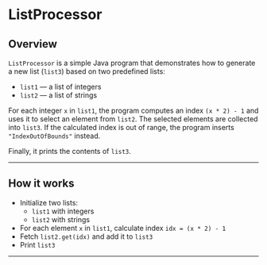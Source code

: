 # ListProcessor

## Overview

`ListProcessor` is a simple Java program that demonstrates how to generate a new list (`list3`) based on two predefined lists: 

- `list1` — a list of integers
- `list2` — a list of strings

For each integer `x` in `list1`, the program computes an index `(x * 2) - 1` and uses it to select an element from `list2`. The selected elements are collected into `list3`. If the calculated index is out of range, the program inserts `"IndexOutOfBounds"` instead.

Finally, it prints the contents of `list3`.

---

## How it works

- Initialize two lists: 
  - `list1` with integers
  - `list2` with strings
- For each element `x` in `list1`, calculate index `idx = (x * 2) - 1`
- Fetch `list2.get(idx)` and add it to `list3`
- Print `list3`

---



